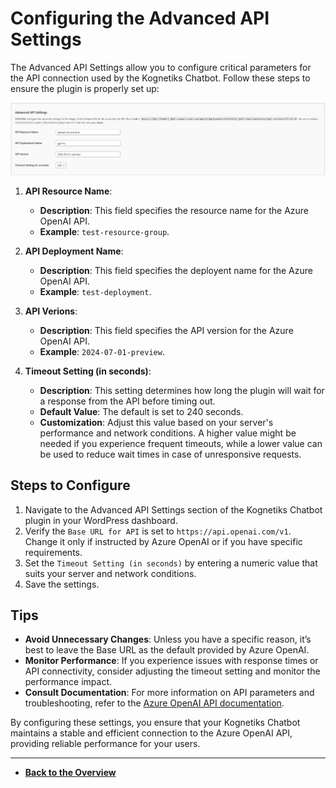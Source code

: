 # Configuring the Advanced API Settings

The Advanced API Settings allow you to configure critical parameters for the API connection used by the Kognetiks Chatbot. Follow these steps to ensure the plugin is properly set up:

![Advanced API Settings](advanced-api-settings.png)

1. **API Resource Name**:
   - **Description**: This field specifies the resource name for the Azure OpenAI API.
   - **Example**: `test-resource-group`.

2. **API Deployment Name**:
   - **Description**: This field specifies the deployent name for the Azure OpenAI API.
   - **Example**: `test-deployment`.

3. **API Verions**:
   - **Description**: This field specifies the API version for the Azure OpenAI API.
   - **Example**: `2024-07-01-preview`.

4. **Timeout Setting (in seconds)**:
   - **Description**: This setting determines how long the plugin will wait for a response from the API before timing out.
   - **Default Value**: The default is set to 240 seconds.
   - **Customization**: Adjust this value based on your server's performance and network conditions. A higher value might be needed if you experience frequent timeouts, while a lower value can be used to reduce wait times in case of unresponsive requests.

## Steps to Configure

1. Navigate to the Advanced API Settings section of the Kognetiks Chatbot plugin in your WordPress dashboard.
2. Verify the `Base URL for API` is set to `https://api.openai.com/v1`. Change it only if instructed by Azure OpenAI or if you have specific requirements.
3. Set the `Timeout Setting (in seconds)` by entering a numeric value that suits your server and network conditions.
4. Save the settings.

## Tips

- **Avoid Unnecessary Changes**: Unless you have a specific reason, it’s best to leave the Base URL as the default provided by Azure OpenAI.
- **Monitor Performance**: If you experience issues with response times or API connectivity, consider adjusting the timeout setting and monitor the performance impact.
- **Consult Documentation**: For more information on API parameters and troubleshooting, refer to the [Azure OpenAI API documentation](https://learn.microsoft.com/en-us/azure/ai-services/openai/how-to/create-resource?pivots=web-portal).

By configuring these settings, you ensure that your Kognetiks Chatbot maintains a stable and efficient connection to the Azure OpenAI API, providing reliable performance for your users.

---

- **[Back to the Overview](/overview.md)**